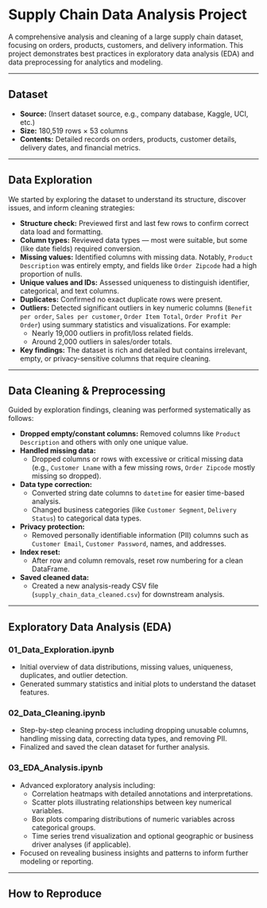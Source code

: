 # Supply Chain Data Analysis Project

A comprehensive analysis and cleaning of a large supply chain dataset, focusing on orders, products, customers, and delivery information. This project demonstrates best practices in exploratory data analysis (EDA) and data preprocessing for analytics and modeling.

---

## Dataset

- **Source:** (Insert dataset source, e.g., company database, Kaggle, UCI, etc.)
- **Size:** 180,519 rows × 53 columns
- **Contents:** Detailed records on orders, products, customer details, delivery dates, and financial metrics.

---

## Data Exploration

We started by exploring the dataset to understand its structure, discover issues, and inform cleaning strategies:

- **Structure check:** Previewed first and last few rows to confirm correct data load and formatting.
- **Column types:** Reviewed data types — most were suitable, but some (like date fields) required conversion.
- **Missing values:** Identified columns with missing data. Notably, `Product Description` was entirely empty, and fields like `Order Zipcode` had a high proportion of nulls.
- **Unique values and IDs:** Assessed uniqueness to distinguish identifier, categorical, and text columns.
- **Duplicates:** Confirmed no exact duplicate rows were present.
- **Outliers:** Detected significant outliers in key numeric columns (`Benefit per order`, `Sales per customer`, `Order Item Total`, `Order Profit Per Order`) using summary statistics and visualizations. For example:
  - Nearly 19,000 outliers in profit/loss related fields.
  - Around 2,000 outliers in sales/order totals.
- **Key findings:** The dataset is rich and detailed but contains irrelevant, empty, or privacy-sensitive columns that require cleaning.

---

## Data Cleaning & Preprocessing

Guided by exploration findings, cleaning was performed systematically as follows:

- **Dropped empty/constant columns:** Removed columns like `Product Description` and others with only one unique value.
- **Handled missing data:** 
  - Dropped columns or rows with excessive or critical missing data (e.g., `Customer Lname` with a few missing rows, `Order Zipcode` mostly missing so dropped).
- **Data type correction:** 
  - Converted string date columns to `datetime` for easier time-based analysis.
  - Changed business categories (like `Customer Segment`, `Delivery Status`) to categorical data types.
- **Privacy protection:** 
  - Removed personally identifiable information (PII) columns such as `Customer Email`, `Customer Password`, names, and addresses.
- **Index reset:** 
  - After row and column removals, reset row numbering for a clean DataFrame.
- **Saved cleaned data:** 
  - Created a new analysis-ready CSV file (`supply_chain_data_cleaned.csv`) for downstream analysis.

---

## Exploratory Data Analysis (EDA)

### 01_Data_Exploration.ipynb  
- Initial overview of data distributions, missing values, uniqueness, duplicates, and outlier detection.  
- Generated summary statistics and initial plots to understand the dataset features.

### 02_Data_Cleaning.ipynb  
- Step-by-step cleaning process including dropping unusable columns, handling missing data, correcting data types, and removing PII.  
- Finalized and saved the clean dataset for further analysis.

### 03_EDA_Analysis.ipynb  
- Advanced exploratory analysis including:  
  - Correlation heatmaps with detailed annotations and interpretations.  
  - Scatter plots illustrating relationships between key numerical variables.  
  - Box plots comparing distributions of numeric variables across categorical groups.  
  - Time series trend visualization and optional geographic or business driver analyses (if applicable).  
- Focused on revealing business insights and patterns to inform further modeling or reporting.

---

## How to Reproduce

